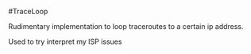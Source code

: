 #TraceLoop


Rudimentary implementation to loop traceroutes to a certain ip address.


Used to try interpret my ISP issues
